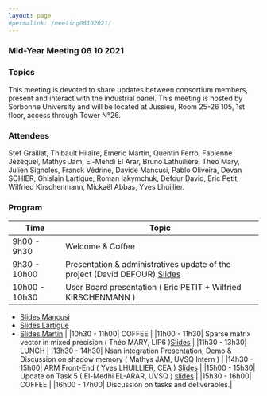 ```yaml
---
layout: page
#permalink: /meeting06102021/
---
```

### Mid-Year Meeting 06 10 2021

### Topics

This meeting is devoted to share updates between consortium members, present and interact with the industrial panel. 
This meeting is hosted by Sorbonne University and will be located at Jussieu, Room 25-26 105, 1st floor, access through Tower N°26.

### Attendees
Stef Graillat, Thibault Hilaire, Emeric Martin, Quentin Ferro, Fabienne Jézéquel, Mathys Jam, El-Mehdi El Arar, Bruno Lathuilière, Theo Mary, Julien Signoles, Franck Védrine, Davide Mancusi, Pablo Oliveira, Devan SOHIER, Ghislain Lartigue, Roman Iakymchuk, 
Defour David, Eric Petit, Wilfried Kirschenmann, Mickaël Abbas, Yves Lhuillier.


### Program
| Time        | Topic |
| ------------ | ------ |
|9h00 - 9h30  | Welcome & Coffee|
|9h30 - 10h00 | Presentation & administratives update of the project (David DEFOUR) [Slides](/documents/061021_Defour.pdf)|
|10h00 - 10h30| User Board presentation ( Eric PETIT + Wilfried KIRSCHENMANN ) 
* [Slides Mancusi](/documents/061021_Mancusi.pdf) 
* [Slides Lartigue](/documents/061021_Lartigue.pdf)
* [Slides Martin](/documents/061021_Martin.pdf) |
|10h30 - 11h00|  COFFEE |
|11h00 - 11h30| Sparse matrix vector in mixed precision ( Théo MARY, LIP6 )[Slides](/documents/061021_Mary.pdf) |
|11h30 - 13h30| LUNCH |
|13h30 - 14h30| Nsan integration Presentation, Demo & Discussion on shadow memory ( Mathys JAM, UVSQ Intern ) |
|14h30 - 15h00| ARM Front-End ( Yves LHUILLIER, CEA ) [Slides](/documents/061021_Lhuillier.pdf) |
|15h00 - 15h30| Update on Task 5 ( El-Medhi EL-ARAR, UVSQ ) [slides](/documents/061021_El_Arar.pdf) |
|15h30 - 16h00| COFFEE |
|16h00 - 17h00| Discussion on tasks and deliverables.|


